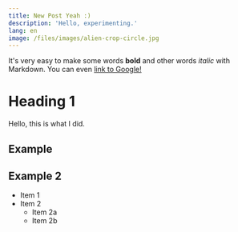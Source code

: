 ```yaml
---
title: New Post Yeah :)
description: 'Hello, experimenting.'
lang: en
image: /files/images/alien-crop-circle.jpg
---
```


It's very easy to make some words **bold** and other words *italic* with Markdown. You can even [link to Google!](http://google.com)

# Heading 1
Hello, this is what I did. 
## Example
## Example 2

* Item 1
* Item 2
  * Item 2a
  * Item 2b
